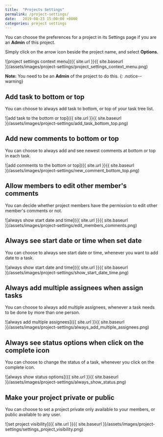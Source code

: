 ```yaml
---
title:  "Projects Settings"
permalink: /project-settings/
date:   2019-08-23 15:00:00 +0800
categories: project settings
---
```

You can choose the preferences for a project in its Settings page if you are an **Admin** of this project.

Simply click on the arrow icon beside the project name, and select **Options**.

![project settings context menu]({{ site.url }}{{ site.baseurl }}/assets/images/project-settings/project_settings_context_menu.png)

**Note:** You need to be an **Admin** of the project to do this.
{: .notice--warning}

## Add task to bottom or top

You can choose to always add task to bottom, or top of your task tree list.

![add task to the bottom or top]({{ site.url }}{{ site.baseurl }}/assets/images/project-settings/add_task_bottom_top.png)


## Add new comments to bottom or top

You can choose to always add and see newest comments at bottom or top in each task.

![add comments to the bottom or top]({{ site.url }}{{ site.baseurl }}/assets/images/project-settings/new_comment_bottom_top.png)


## Allow members to edit other member's comments

You can decide whether project members have the permission to edit other member's comments or not. 

![always show start date and time]({{ site.url }}{{ site.baseurl }}/assets/images/project-settings/edit_members_comments.png)


## Always see start date or time when set date

You can choose to always see start date or time, whenever you want to add date to a task.

![always show start date and time]({{ site.url }}{{ site.baseurl }}/assets/images/project-settings/show_start_date_time.png)


## Always add multiple assignees when assign tasks

You can choose to always add multiple assignees, whenever a task needs to be done by more than one person.


![always add multiple assignees]({{ site.url }}{{ site.baseurl }}/assets/images/project-settings/always_add_multiple_assignees.png)


## Always see status options when click on the complete icon

You can choose to change the status of a task, whenever you click on the complete icon.

![always show status options]({{ site.url }}{{ site.baseurl }}/assets/images/project-settings/always_show_status.png)


## Make your project private or public

You can choose to set a project private only available to your members, or public available to any user.

![set project visibility]({{ site.url }}{{ site.baseurl }}/assets/images/project-settings/settings_project_visibility.png)

